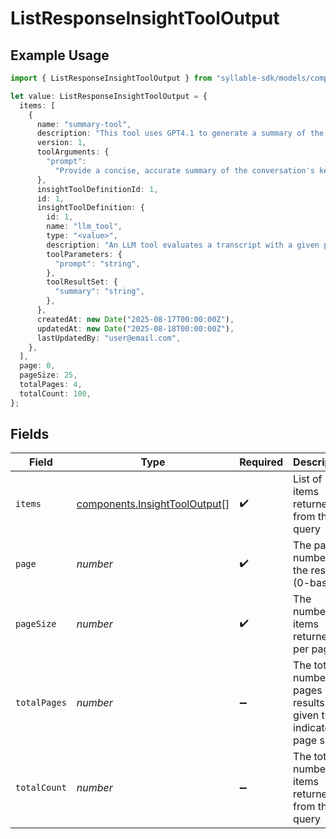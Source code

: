 # ListResponseInsightToolOutput

## Example Usage

```typescript
import { ListResponseInsightToolOutput } from "syllable-sdk/models/components";

let value: ListResponseInsightToolOutput = {
  items: [
    {
      name: "summary-tool",
      description: "This tool uses GPT4.1 to generate a summary of the call",
      version: 1,
      toolArguments: {
        "prompt":
          "Provide a concise, accurate summary of the conversation's key points, focusing on the user's goal and how the agent responded",
      },
      insightToolDefinitionId: 1,
      id: 1,
      insightToolDefinition: {
        id: 1,
        name: "llm_tool",
        type: "<value>",
        description: "An LLM tool evaluates a transcript with a given prompt",
        toolParameters: {
          "prompt": "string",
        },
        toolResultSet: {
          "summary": "string",
        },
      },
      createdAt: new Date("2025-08-17T00:00:00Z"),
      updatedAt: new Date("2025-08-18T00:00:00Z"),
      lastUpdatedBy: "user@email.com",
    },
  ],
  page: 0,
  pageSize: 25,
  totalPages: 4,
  totalCount: 100,
};
```

## Fields

| Field                                                                          | Type                                                                           | Required                                                                       | Description                                                                    | Example                                                                        |
| ------------------------------------------------------------------------------ | ------------------------------------------------------------------------------ | ------------------------------------------------------------------------------ | ------------------------------------------------------------------------------ | ------------------------------------------------------------------------------ |
| `items`                                                                        | [components.InsightToolOutput](../../models/components/insighttooloutput.md)[] | :heavy_check_mark:                                                             | List of items returned from the query                                          |                                                                                |
| `page`                                                                         | *number*                                                                       | :heavy_check_mark:                                                             | The page number of the results (0-based)                                       | 0                                                                              |
| `pageSize`                                                                     | *number*                                                                       | :heavy_check_mark:                                                             | The number of items returned per page                                          | 25                                                                             |
| `totalPages`                                                                   | *number*                                                                       | :heavy_minus_sign:                                                             | The total number of pages of results given the indicated page size             | 4                                                                              |
| `totalCount`                                                                   | *number*                                                                       | :heavy_minus_sign:                                                             | The total number of items returned from the query                              | 100                                                                            |
